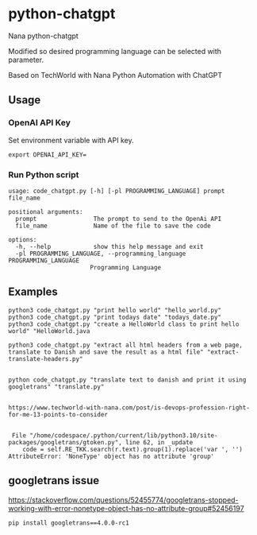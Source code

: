 # python-chatgpt

Nana python-chatgpt

Modified so desired programming language can be selected with parameter.

Based on 
TechWorld with Nana
Python Automation with ChatGPT

## Usage

### OpenAI API Key

Set environment variable with API key.

```
export OPENAI_API_KEY=
```

### Run Python script

````
usage: code_chatgpt.py [-h] [-pl PROGRAMMING_LANGUAGE] prompt file_name

positional arguments:
  prompt                The prompt to send to the OpenAi API
  file_name             Name of the file to save the code

options:
  -h, --help            show this help message and exit
  -pl PROGRAMMING_LANGUAGE, --programming_language PROGRAMMING_LANGUAGE
                       Programming Language
````

## Examples

````
python3 code_chatgpt.py "print hello world" "hello_world.py"
python3 code_chatgpt.py "print todays date" "todays_date.py"
python3 code_chatgpt.py "create a HelloWorld class to print hello world" "HelloWorld.java

python3 code_chatgpt.py "extract all html headers from a web page, translate to Danish and save the result as a html file" "extract-translate-headers.py"


python code_chatgpt.py "translate text to danish and print it using googletrans" "translate.py"


https://www.techworld-with-nana.com/post/is-devops-profession-right-for-me-13-points-to-consider


 File "/home/codespace/.python/current/lib/python3.10/site-packages/googletrans/gtoken.py", line 62, in _update
    code = self.RE_TKK.search(r.text).group(1).replace('var ', '')
AttributeError: 'NoneType' object has no attribute 'group'

````

## googletrans issue

https://stackoverflow.com/questions/52455774/googletrans-stopped-working-with-error-nonetype-object-has-no-attribute-group#52456197

```
pip install googletrans==4.0.0-rc1
```
